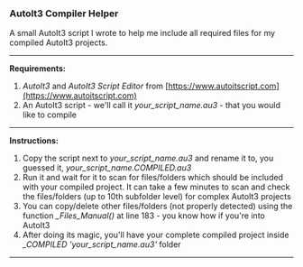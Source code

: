 ### AutoIt3 Compiler Helper

A small AutoIt3 script I wrote to help me include all required files for my compiled AutoIt3 projects. 

------

**Requirements:**

1. *AutoIt3* and *AutoIt3 Script Editor* from [https://www.autoitscript.com](https://www.autoitscript.com)
2. An AutoIt3 script - we'll call it *your_script_name.au3* - that you would like to compile

------

**Instructions:**

1. Copy the script next to *your_script_name.au3* and rename it to, you guessed it, *your_script_name.COMPILED.au3*
2. Run it and wait for it to scan for files/folders which should be included  with your compiled project. It can take a few minutes to scan and check the files/folders (up to 10th subfolder level) for complex AutoIt3 projects
3. You can copy/delete other files/folders (not properly detected) using the function *_Files_Manual()* at line 183 - you know how if you're into AutoIt3
4. After doing its magic, you'll have your complete compiled project inside *_COMPILED 'your_script_name.au3'* folder

------


